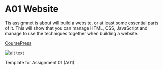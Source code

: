 # A01 Website

Tis assigmnet is about will build a website, or at least some essential parts of it. This will show that you can manage HTML, CSS, JavaScript and manage to use the techniques together when building a website.


<a href="https://coursepress.lnu.se/">CoursePress</a>

![alt text](https://www.websystemer.no/wp-content/uploads/2020/08/introduction-and-fundamentals-of-javascript-800x445.png)


      



Template for Assignment 01 (A01).
